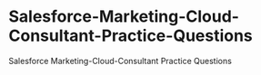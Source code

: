 # Salesforce-Marketing-Cloud-Consultant-Practice-Questions
Salesforce Marketing-Cloud-Consultant Practice Questions
